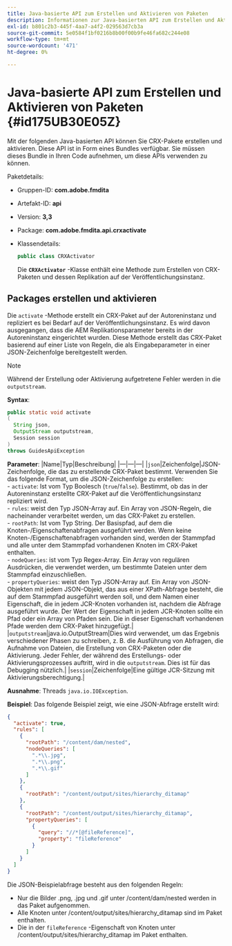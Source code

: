 ```yaml
---
title: Java-basierte API zum Erstellen und Aktivieren von Paketen
description: Informationen zur Java-basierten API zum Erstellen und Aktivieren von Paketen
exl-id: b801c2b3-445f-4aa7-a4f2-029563d7cb3a
source-git-commit: 5e0584f1bf0216b8b00f00b9fe46fa682c244e08
workflow-type: tm+mt
source-wordcount: '471'
ht-degree: 0%

---
```


# Java-basierte API zum Erstellen und Aktivieren von Paketen {#id175UB30E05Z}

Mit der folgenden Java-basierten API können Sie CRX-Pakete erstellen und aktivieren. Diese API ist in Form eines Bundles verfügbar. Sie müssen dieses Bundle in Ihren Code aufnehmen, um diese APIs verwenden zu können.

Paketdetails:

- Gruppen-ID: **com.adobe.fmdita**

- Artefakt-ID: **api**

- Version: **3,3**

- Package: **com.adobe.fmdita.api.crxactivate**

- Klassendetails:

  ```JAVA
  public class CRXActivator
  ```

  Die **`CRXActivator`** -Klasse enthält eine Methode zum Erstellen von CRX-Paketen und dessen Replikation auf der Veröffentlichungsinstanz.


## Packages erstellen und aktivieren

Die `activate` -Methode erstellt ein CRX-Paket auf der Autoreninstanz und repliziert es bei Bedarf auf der Veröffentlichungsinstanz. Es wird davon ausgegangen, dass die AEM Replikationsparameter bereits in der Autoreninstanz eingerichtet wurden. Diese Methode erstellt das CRX-Paket basierend auf einer Liste von Regeln, die als Eingabeparameter in einer JSON-Zeichenfolge bereitgestellt werden.
>[!NOTE]
>
> Während der Erstellung oder Aktivierung aufgetretene Fehler werden in die `outputstream`.

**Syntax**:

```JAVA
public static void activate
(
  String json, 
  OutputStream outputstream, 
  Session session
) 
throws GuidesApiException
```

**Parameter**: |Name|Typ|Beschreibung| |—|—|—| |`json`|Zeichenfolge|JSON-Zeichenfolge, die das zu erstellende CRX-Paket bestimmt. Verwenden Sie das folgende Format, um die JSON-Zeichenfolge zu erstellen: <br>- `activate`: Ist vom Typ Boolesch \(`true`/`false`\). Bestimmt, ob das in der Autoreninstanz erstellte CRX-Paket auf die Veröffentlichungsinstanz repliziert wird. <br> - `rules`: weist den Typ JSON-Array auf. Ein Array von JSON-Regeln, die nacheinander verarbeitet werden, um das CRX-Paket zu erstellen. <br> - `rootPath`: Ist vom Typ String. Der Basispfad, auf dem die Knoten-/Eigenschaftenabfragen ausgeführt werden. Wenn keine Knoten-/Eigenschaftenabfragen vorhanden sind, werden der Stammpfad und alle unter dem Stammpfad vorhandenen Knoten im CRX-Paket enthalten. <br> - `nodeQueries`: ist vom Typ Regex-Array. Ein Array von regulären Ausdrücken, die verwendet werden, um bestimmte Dateien unter dem Stammpfad einzuschließen. <br> - `propertyQueries`: weist den Typ JSON-Array auf. Ein Array von JSON-Objekten mit jedem JSON-Objekt, das aus einer XPath-Abfrage besteht, die auf dem Stammpfad ausgeführt werden soll, und dem Namen einer Eigenschaft, die in jedem JCR-Knoten vorhanden ist, nachdem die Abfrage ausgeführt wurde. Der Wert der Eigenschaft in jedem JCR-Knoten sollte ein Pfad oder ein Array von Pfaden sein. Die in dieser Eigenschaft vorhandenen Pfade werden dem CRX-Paket hinzugefügt.| |`outputstream`|java.io.OutputStream|Dies wird verwendet, um das Ergebnis verschiedener Phasen zu schreiben, z. B. die Ausführung von Abfragen, die Aufnahme von Dateien, die Erstellung von CRX-Paketen oder die Aktivierung. Jeder Fehler, der während des Erstellungs- oder Aktivierungsprozesses auftritt, wird in die `outputstream`. Dies ist für das Debugging nützlich.| |`session`|Zeichenfolge|Eine gültige JCR-Sitzung mit Aktivierungsberechtigung.|

**Ausnahme**: Threads ``java.io.IOException``.

**Beispiel**: Das folgende Beispiel zeigt, wie eine JSON-Abfrage erstellt wird:

```JSON
{
  "activate": true,
  "rules": [
    {
      "rootPath": "/content/dam/nested",
      "nodeQueries": [
        ".*\\.jpg",
        ".*\\.png",
        ".*\\.gif"        
      ]
    },
    {
      "rootPath": "/content/output/sites/hierarchy_ditamap"
    },
    {
      "rootPath": "/content/output/sites/hierarchy_ditamap",
      "propertyQueries": [
        {
          "query": "//*[@fileReference]",
          "property": "fileReference"
        }
      ]
    }
  ]
}
```

Die JSON-Beispielabfrage besteht aus den folgenden Regeln:

- Nur die Bilder .png, .jpg und .gif unter /content/dam/nested werden in das Paket aufgenommen.
- Alle Knoten unter /content/output/sites/hierarchy\_ditamap sind im Paket enthalten.
- Die in der `fileReference` -Eigenschaft von Knoten unter /content/output/sites/hierarchy\_ditamap im Paket enthalten.
